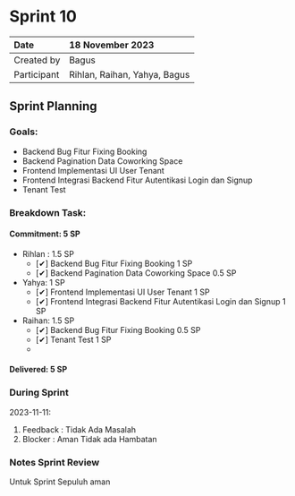 # Sprint 10

|Date|18 November 2023|
| :- | :- |
|Created by|Bagus|
|Participant|Rihlan, Raihan, Yahya, Bagus|
## Sprint Planning
### Goals:
- Backend Bug Fitur Fixing Booking
- Backend Pagination Data Coworking Space
- Frontend Implementasi UI User Tenant
- Frontend Integrasi Backend Fitur Autentikasi Login dan Signup
- Tenant Test


### Breakdown Task:
#### Commitment: 5 SP
- Rihlan : 1.5 SP
  - [✔] Backend Bug Fitur Fixing Booking 1 SP
  - [✔] Backend Pagination Data Coworking Space 0.5 SP
- Yahya: 1 SP
  - [✔] Frontend Implementasi UI User Tenant 1 SP
  - [✔] Frontend Integrasi Backend Fitur Autentikasi Login dan Signup 1 SP
- Raihan: 1.5 SP
  - [✔] Backend Bug Fitur Fixing Booking 0.5 SP
  - [✔] Tenant Test 1 SP
  - 
        
#### Delivered:	 5 SP
### During Sprint
2023-11-11:

1. Feedback : Tidak Ada Masalah
2. Blocker : Aman Tidak ada Hambatan
### Notes Sprint Review
Untuk Sprint Sepuluh aman
